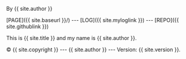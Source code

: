 By {{ site.author }}

[PAGE]({{ site.baseurl }}/) --- [LOG]({{ site.myloglink }}) --- [REPO]({{ site.githublink }})

This is {{ site.title }} and my name is {{ site.author }}.

© {{ site.copyright }} --- {{ site.author }} --- Version: {{ site.version }}.
